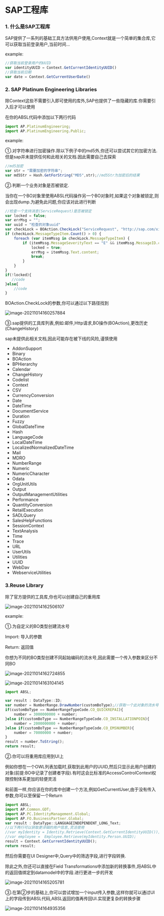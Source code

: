 # SAP工程库



### 1. 什么是SAP工程库

SAP提供了一系列的基础工具方法供用户使用,Context就是一个简单的集合库,它可以获取当前登录用户,当前时间...

example:

```js
//获取当前登录用户的UUID
var identityUUID = Context.GetCurrentIdentityUUID()
//获取当前日期
var date = Context.GetCurrentUserDate()
```



### 2. SAP Platinum Engineering Libraries

除Context这些不需要引入即可使用的库外,SAP也提供了一些隐藏的库.你需要引入后才可以使用

在你的ABSL代码中添加以下两行代码

```js
import AP.PlatinumEngineering;
import AP.PlatinumEngineering.Public;
```

example:

①.对字符串进行加密操作.除以下例子中的md5外,你还可以尝试其它的加密方法.但是sap并未提供任何和此相关的文档.因此需要自己去探索

```js
//md5加密
var str = "需要加密的字符串";
var md5Str = Hash.GetForString("MD5",str);//md5Str为加密后的结果
```

②.判断一个业务对象是否被锁定.

 当你在一个BO对象里使用ABSL代码操作另一个BO对象时,如果这个对象被锁定,则会出现dump.为避免此问题,你应该对此进行判断

```js
//检查一个支持消息(ServiceRequest)是否被锁定
var locked = false;
var errMsg = "";
var uuid = "检查的对象uuid"
var checkLock = BOAction.CheckLock("ServiceRequest", "http://sap.com/xi/AP/CRM/Global", "Root", uuid);
if (checkLock.MessageTypeItem.Count() > 0) {
    foreach (var itemMssg in checkLock.MessageTypeItem) {
        if (itemMssg.MessageSeverityText == "E" && itemMssg.MessageID.content == "AP_ESI_COMMON/101") {
            locked = true;
            errMsg = itemMssg.Text.content;
            break;
        }
    }
}
if(!locked){
   //code
}else{
    //code
}
```

BOAction.CheckLock的参数,你可以通过以下路径找到

![image-20211014160257884](C:\Users\yongyang\AppData\Roaming\Typora\typora-user-images\image-20211014160257884.png)



③.sap提供的工具库列表,例如:邮件,Http请求,BO操作(BOAction),更改历史(ChangeHistory)

 sap未提供此相关文档,因此可能存在被下线的风险,谨慎使用

- AddonSupport
- Binary
- BOAction
- BPHierarchy
- Calendar
- ChangeHistory
- Codelist
- Context
- CSV
- CurrencyConversion
- Date
- DateTime
- DocumentService
- Duration
- Fuzzy
- GlobalDateTime
- Hash
- LanguageCode
- LocalDateTime
- LocalizedNormalizedDateTime
- Mail
- MDRO
- NumberRange
- Numeric
- NumericCharacter
- Odata
- OrgUnitUtils
- Output
- OutputManagementUtilities
- Performance
- QuantityConversion
- RetailExecution
- SADLQuery
- SalesHelpFunctions
- SessionContext
- TextAnalysis
- Time
- Trace
- URL
- UserUtils
- Utilities
- UUID
- WebDav
- WebserviceUtilities



### 3.Reuse Library

除了官方提供的工具库,你也可以创建自己的重用库

![image-20211014162506107](https://gitee.com/yongyangli/image/raw/master/image/image-20211014162506107.png)



example:

①.为自定义的BO类型创建流水号

Import: 导入的参数

Return: 返回值

你想为不同的BO类型创建不同起始编码的流水号,因此需要一个传入参数来区分不同BO

![image-20211014162724855](https://gitee.com/yongyangli/image/raw/master/image/image-20211014162724855.png)

![image-20211014163104145](https://gitee.com/yongyangli/image/raw/master/image/image-20211014163104145.png)

```js
import ABSL;

var result : DataType::ID;
var number = NumberRange.DrawNumber(customBoType);//获取一个此对象的流水号
if(customBoType == NumberRangeTypeCode.CO_QUICKREPAI){
	number = 3000000000 + number;
}else if(customBoType == NumberRangeTypeCode.CO_INSTALLATIONPOIN){
	number = 2000000000 + number;
}else if(customBoType == NumberRangeTypeCode.CO_EMSNUMBER){
	number = 70000000 + number;
}
result = number.ToString();
return result;
```



②.你可以将重用库应用到UI上

例如你想在一个OWL列表加载时,获取到此用户的UUID,然后只显示此用户创建的对象(前提:BO中记录了创建者字段).有时这会比标准的AccessControlContext权限控制体系更加的轻便灵活

和前面一样,你应该在你的库中创建一个方法,例如GetCurrentUser,由于没有传入参数,你可以至保留一个Return

```js
import ABSL;
import AP.Common.GDT;
import AP.PC.IdentityManagement.Global;
import AP.FO.BusinessPartner.Global;
var result : DataType::LANGUAGEINDEPENDENT_LONG_Text;
//以下两行可以获取更详细的用户信息,灵活使用
//var myIdentity = Identity.Retrieve(Context.GetCurrentIdentityUUID());
//var employee =  Employee.Retrieve(myIdentity.Person.UUID);
result = Context.GetCurrentIdentityUUID();
return result;
```

然后你需要在UI Designer中,Query中的筛选字段,进行字段转换.

除此之外,你还可以直接在Field Transformations中添加新的转换事件,将ABSL中的返回值绑定到datamodel中的字段.进行更进一步的开发

![image-20211014165205781](https://gitee.com/yongyangli/image/raw/master/image/image-20211014165205781.png)



③.在第②步的基础上,你可以尝试增加一个input传入参数,这样你就可以通过UI上的字段传到ABSL代码,ABSL返回的值再传回UI.实现更复杂的转换步骤

![image-20211014164935356](https://gitee.com/yongyangli/image/raw/master/image/image-20211014164935356.png)

